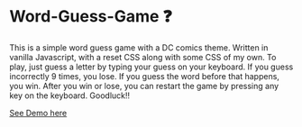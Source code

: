 # Word-Guess-Game :question:

This is a simple word guess game with a DC comics theme. Written in vanilla Javascript, with a reset CSS along with some CSS of my own. To play, just guess a letter by typing your guess on your keyboard. If you guess incorrectly 9 times, you lose. If you guess the word before that happens, you win. After you win or lose, you can restart the game by pressing any key on the keyboard. Goodluck!!

[See Demo here](https://nladha09.github.io/Word-Guess-Game/)
